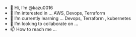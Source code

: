 - 👋 Hi, I’m @kazu0016
- 👀 I’m interested in ... AWS, Devops, Terraform
- 🌱 I’m currently learning ... Devops, Terraform , kubernetes
- 💞️ I’m looking to collaborate on ...
- 📫 How to reach me ...

<!---
kazu0016/kazu0016 is a ✨ special ✨ repository because its `README.md` (this file) appears on your GitHub profile.
You can click the Preview link to take a look at your changes.
--->
